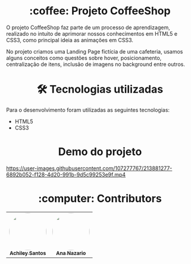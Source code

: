 <div align= "center">
<h1> :coffee: Projeto CoffeeShop </h1>
</div>

<p> O projeto CoffeeShop faz parte de um processo de aprendizagem, realizado no intuito de aprimorar nossos conhecimentos em HTML5 e CSS3, como principal ideia as animações
em CSS3.</p>
<p> No projeto criamos uma Landing Page fictícia de uma cafeteria, usamos alguns conceitos como questões sobre hover, posicionamento, centralização de itens, inclusão de
imagens no background entre outros.</p>

<div align= "center">
<h1> 🛠 Tecnologias utilizadas</h1>
</div>
Para o desenvolvimento foram utilizadas as seguintes tecnologias:
<ul>
  <li>HTML5</li>
  <li>CSS3</li>
</ul>

<div align= "center">
<h1> Demo do projeto </h1>
</div>

https://user-images.githubusercontent.com/107277767/213881277-6892b052-f128-4d20-991b-9d5c99253e9f.mp4

<div align= "center">

<h1> :computer: Contributors</h1>

<table>
  <tr>
    <td align="center"><a href="https://github.com/Achiley"><img style="border-radius: 50%;" src="https://avatars.githubusercontent.com/u/107277767?v=4" width="100px;" alt=""/><br /><sub><b>Achiley Santos</b></sub></a><br /><a href="https://github.com/Achiley" title="Github"></a></td>
  <td align="center"><a href="https://github.com/ananazario"><img style="border-radius: 50%;" src="https://avatars.githubusercontent.com/u/101834138?v=4" width="100px;" alt=""/><br /><sub><b>Ana Nazario</b></sub></a><br /><a href="https://github.com/ananazario" title="Github"></a></td>
  </tr>
</table> 
</div>
 
